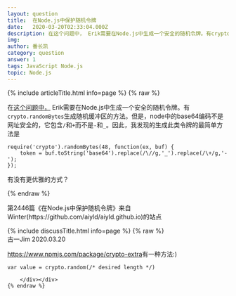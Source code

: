```yaml
---
layout: question
title:  在Node.js中保护随机令牌
date:   2020-03-20T02:33:04.000Z
description: 在这个问题中， Erik需要在Node.js中生成一个安全的随机令牌。有crypto.randomBytes生成随机缓冲区的方法。但是，node中的bas...
img: 
author: 番长凯
category: question
answer: 1
tags: JavaScript Node.js
topic: Node.js
---
```

<div class="article-root">
  <div class="article">
    {% include articleTitle.html info=page %}
    {% raw %}
    <div class="article-content"><p><font style="vertical-align: inherit;"><font style="vertical-align: inherit;">在</font></font><a href="https://stackoverflow.com/questions/8838624/nodejs-send-email-on-registration/8842959#8842959"><font style="vertical-align: inherit;"><font style="vertical-align: inherit;">这个问题中，</font></font></a><font style="vertical-align: inherit;"><font style="vertical-align: inherit;"> Erik需要在Node.js中生成一个安全的随机令牌。</font><font style="vertical-align: inherit;">有</font></font><code>crypto.randomBytes</code><font style="vertical-align: inherit;"><font style="vertical-align: inherit;">生成随机缓冲区</font><font style="vertical-align: inherit;">的方法</font><font style="vertical-align: inherit;">。</font><font style="vertical-align: inherit;">但是，node中的base64编码不是网址安全的，它包含</font></font><code>/</code><font style="vertical-align: inherit;"><font style="vertical-align: inherit;">和</font></font><code>+</code><font style="vertical-align: inherit;"><font style="vertical-align: inherit;">而不是</font></font><code>-</code><font style="vertical-align: inherit;"><font style="vertical-align: inherit;">和</font></font><code>_</code><font style="vertical-align: inherit;"><font style="vertical-align: inherit;">。</font><font style="vertical-align: inherit;">因此，我发现的生成此类令牌的最简单方法是</font></font></p>

<pre><code>require('crypto').randomBytes(48, function(ex, buf) {<font></font>
    token = buf.toString('base64').replace(/\//g,'_').replace(/\+/g,'-');<font></font>
});<font></font>
</code></pre>

<p><font style="vertical-align: inherit;"><font style="vertical-align: inherit;">有没有更优雅的方式？</font></font></p></div>
    {% endraw %}
  </div>
  <p class="winter_mark">第2446篇《在Node.js中保护随机令牌》来自Winter(https://github.com/aiyld/aiyld.github.io)的站点</p>
  <div class="discuss-wrapper">
    {% include discussTitle.html info=page %}
    {% raw %}
    <div class="discuss-item">
        <div class="discuss-parent">
          <div class="discuss-meta">
            <span class="discuss-user">古一Jim</span>
            <span class="discuss-time">2020.03.20</span>
          </div>
          <div class="discuss-comment"><p><a href="https://www.npmjs.com/package/crypto-extra" rel="nofollow"><font style="vertical-align: inherit;"><font style="vertical-align: inherit;">https://www.npmjs.com/package/crypto-extra</font></font></a><font style="vertical-align: inherit;"><font style="vertical-align: inherit;">有一种方法:)</font></font></p>

<pre><code>var value = crypto.random(/* desired length */)
</code></pre></div>
        </div></div>
    {% endraw %}
  </div>
<div>

